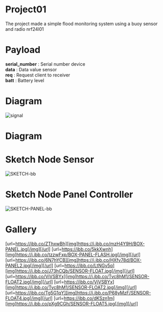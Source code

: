 # Project01
The project made a simple flood monitoring system using a buoy sensor and radio nrf24l01

# Payload<br />
  <b>serial_number</b> : Serial number device<br />
  <b>data</b> : Data value sensor<br />
  <b>req</b> : Request client to receiver<br />
  <b>batt</b> : Battery level<br />

# Diagram
<img src="https://i.ibb.co/5j3hp6h/signal.png" alt="signal" border="0"/>

# Diagram

# Sketch Node Sensor
<img src="https://i.ibb.co/GCDMrsv/SKETCH-bb.png" alt="SKETCH-bb" border="0" />

# Sketch Node Panel Controller
<img src="https://i.ibb.co/P5kdKCw/SKETCH-PANEL-bb.png" alt="SKETCH-PANEL-bb" border="0">

# Gallery
[url=https://ibb.co/ZThxwBh][img]https://i.ibb.co/mzH4Y9H/BOX-PANEL.jpg[/img][/url]
[url=https://ibb.co/5kkXwnh][img]https://i.ibb.co/tzzwFxp/BOX-PANEL-FLASH.jpg[/img][/url]
[url=https://ibb.co/6N7hYCB][img]https://i.ibb.co/HXfv78d/BOX-PANEL2.jpg[/img][/url]
[url=https://ibb.co/LtNGv5q][img]https://i.ibb.co/J73hCQb/SENSOR-FLOAT.jpg[/img][/url]
[url=https://ibb.co/VjVSBYx][img]https://i.ibb.co/Tvc8hM1/SENSOR-FLOAT2.jpg[/img][/url]
[url=https://ibb.co/VjVSBYx][img]https://i.ibb.co/Tvc8hM1/SENSOR-FLOAT2.jpg[/img][/url]
[url=https://ibb.co/Tg5G1qY][img]https://i.ibb.co/P68yMzF/SENSOR-FLOAT4.jpg[/img][/url]
[url=https://ibb.co/dKSzn1m][img]https://i.ibb.co/pXg9CGh/SENSOR-FLOAT5.jpg[/img][/url]
